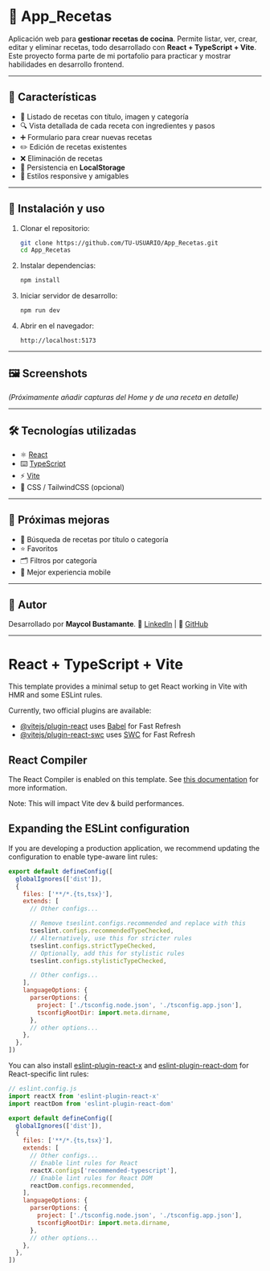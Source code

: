 # 🍲 App_Recetas

Aplicación web para **gestionar recetas de cocina**. Permite listar, ver, crear, editar y eliminar recetas, todo desarrollado con **React + TypeScript + Vite**.
Este proyecto forma parte de mi portafolio para practicar y mostrar habilidades en desarrollo frontend.

---

## 📖 Características

* 📌 Listado de recetas con título, imagen y categoría
* 🔍 Vista detallada de cada receta con ingredientes y pasos
* ➕ Formulario para crear nuevas recetas
* ✏️ Edición de recetas existentes
* ❌ Eliminación de recetas
* 💾 Persistencia en **LocalStorage**
* 🎨 Estilos responsive y amigables

---

## 🚀 Instalación y uso

1. Clonar el repositorio:

   ```bash
   git clone https://github.com/TU-USUARIO/App_Recetas.git
   cd App_Recetas
   ```

2. Instalar dependencias:

   ```bash
   npm install
   ```

3. Iniciar servidor de desarrollo:

   ```bash
   npm run dev
   ```

4. Abrir en el navegador:

   ```
   http://localhost:5173
   ```

---

## 🖼️ Screenshots

*(Próximamente añadir capturas del Home y de una receta en detalle)*

---

## 🛠️ Tecnologías utilizadas

* ⚛️ [React](https://reactjs.org/)
* ⌨️ [TypeScript](https://www.typescriptlang.org/)
* ⚡ [Vite](https://vitejs.dev/)
* 🎨 CSS / TailwindCSS (opcional)

---

## 📌 Próximas mejoras

* 🔎 Búsqueda de recetas por título o categoría
* ⭐ Favoritos
* 🗂️ Filtros por categoría
* 📱 Mejor experiencia mobile

---

## 👤 Autor

Desarrollado por **Maycol Bustamante**.
📌 [LinkedIn](#) | 📌 [GitHub](https://github.com/MaycolB)

---

# React + TypeScript + Vite

This template provides a minimal setup to get React working in Vite with HMR and some ESLint rules.

Currently, two official plugins are available:

- [@vitejs/plugin-react](https://github.com/vitejs/vite-plugin-react/blob/main/packages/plugin-react) uses [Babel](https://babeljs.io/) for Fast Refresh
- [@vitejs/plugin-react-swc](https://github.com/vitejs/vite-plugin-react/blob/main/packages/plugin-react-swc) uses [SWC](https://swc.rs/) for Fast Refresh

## React Compiler

The React Compiler is enabled on this template. See [this documentation](https://react.dev/learn/react-compiler) for more information.

Note: This will impact Vite dev & build performances.

## Expanding the ESLint configuration

If you are developing a production application, we recommend updating the configuration to enable type-aware lint rules:

```js
export default defineConfig([
  globalIgnores(['dist']),
  {
    files: ['**/*.{ts,tsx}'],
    extends: [
      // Other configs...

      // Remove tseslint.configs.recommended and replace with this
      tseslint.configs.recommendedTypeChecked,
      // Alternatively, use this for stricter rules
      tseslint.configs.strictTypeChecked,
      // Optionally, add this for stylistic rules
      tseslint.configs.stylisticTypeChecked,

      // Other configs...
    ],
    languageOptions: {
      parserOptions: {
        project: ['./tsconfig.node.json', './tsconfig.app.json'],
        tsconfigRootDir: import.meta.dirname,
      },
      // other options...
    },
  },
])
```

You can also install [eslint-plugin-react-x](https://github.com/Rel1cx/eslint-react/tree/main/packages/plugins/eslint-plugin-react-x) and [eslint-plugin-react-dom](https://github.com/Rel1cx/eslint-react/tree/main/packages/plugins/eslint-plugin-react-dom) for React-specific lint rules:

```js
// eslint.config.js
import reactX from 'eslint-plugin-react-x'
import reactDom from 'eslint-plugin-react-dom'

export default defineConfig([
  globalIgnores(['dist']),
  {
    files: ['**/*.{ts,tsx}'],
    extends: [
      // Other configs...
      // Enable lint rules for React
      reactX.configs['recommended-typescript'],
      // Enable lint rules for React DOM
      reactDom.configs.recommended,
    ],
    languageOptions: {
      parserOptions: {
        project: ['./tsconfig.node.json', './tsconfig.app.json'],
        tsconfigRootDir: import.meta.dirname,
      },
      // other options...
    },
  },
])
```

